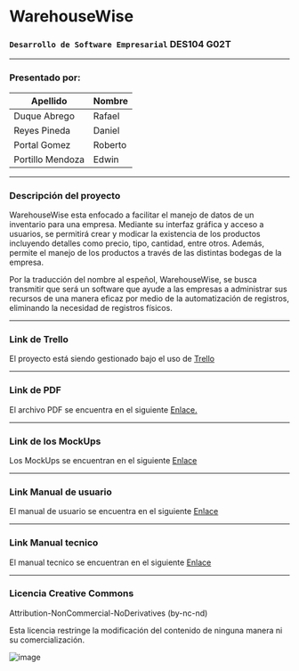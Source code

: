 # WarehouseWise
 
### `Desarrollo de Software Empresarial` DES104 G02T

---

### **Presentado por:**
| Apellido | Nombre |
| -- | -- |
| Duque Abrego | Rafael |
| Reyes Pineda | Daniel |              
| Portal Gomez | Roberto |       
| Portillo Mendoza | Edwin |   

---

### **Descripción del proyecto**

WarehouseWise esta enfocado a facilitar el manejo de datos de un inventario para una empresa. Mediante su interfaz gráfica y acceso a usuarios, se permitirá crear y modicar la existencia de los productos incluyendo detalles como precio, tipo, cantidad, entre otros. Además, permite el manejo de los productos a través de las distintas bodegas de la empresa.

Por la traducción del nombre al espeñol, WarehouseWise, se busca transmitir que será un software que ayude a las empresas  a administrar sus recursos de una manera eficaz por medio de la automatización de registros, eliminando la necesidad de registros físicos.

---

### **Link de Trello**
El proyecto está siendo gestionado bajo el uso de [Trello](https://trello.com/b/ywiiSVHv/proyecto-dse)

---

### **Link de PDF**
El archivo PDF se encuentra en el siguiente [Enlace.](https://drive.google.com/file/d/1zqgo5Pew9Gi1hk0FAlNX11rE1076jdTf/view?usp=sharing)

---

### **Link de los MockUps**
Los MockUps se encuentran en el siguiente [Enlace](https://www.figma.com/design/7ZPrd90EjRrZbDYoe4NjHG/MockUps-DSE?node-id=0-1&t=8xKTPmWa2v3g1kez-1)

---

### **Link Manual de usuario**
El manual de usuario se encuentra en el siguiente [Enlace](https://drive.google.com/file/d/1rPJ8QET9AyA34-bg-F3Y2g3NAs2TEyoF/view?usp=sharing)

---

### **Link Manual tecnico**
El manual tecnico se encuentran en el siguiente [Enlace](https://drive.google.com/file/d/12MPzdWNorQVBjJPuLvqEFrcapJXQQnu9/view?usp=sharing)

---

### **Licencia Creative Commons**

Attribution-NonCommercial-NoDerivatives (by-nc-nd)

Esta licencia restringe la modificación del contenido de ninguna manera ni su comercialización.

![image](http://parapnte.educacion.navarra.es/wp-content/uploads/2016/02/creativecommons02.png)
